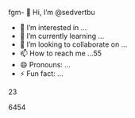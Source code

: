 fgm- 👋 Hi, I’m @sedvertbu
- 👀 I’m interested in ...
- 🌱 I’m currently learning ...
- 💞️ I’m looking to collaborate on ...
- 📫 How to reach me ...55
- 😄 Pronouns: ...
- ⚡ Fun fact: ...

23
<!---
sedvertbu/sedvertbu is a ✨ special ✨ repository because its `README.md` (this file) appears on your GitHub profile.
You can click the Preview link to take a look at your changes.5581
--->
6454
